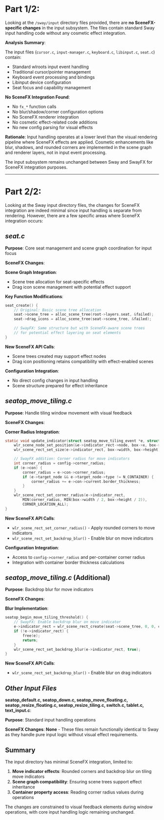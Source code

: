 # Part 1/2:

Looking at the `/sway/input` directory files provided, there are **no SceneFX-specific changes** in the input subsystem. The files contain standard Sway input handling code without any cosmetic effect integration.

**Analysis Summary**:

The input files (`cursor.c`, `input-manager.c`, `keyboard.c`, `libinput.c`, `seat.c`) contain:
- Standard wlroots input event handling
- Traditional cursor/pointer management  
- Keyboard event processing and bindings
- Libinput device configuration
- Seat focus and capability management

**No SceneFX Integration Found**:
- No `fx_*` function calls
- No blur/shadow/corner configuration options
- No SceneFX renderer integration
- No cosmetic effect-related code additions
- No new config parsing for visual effects

**Rationale**: 
Input handling operates at a lower level than the visual rendering pipeline where SceneFX effects are applied. Cosmetic enhancements like blur, shadows, and rounded corners are implemented in the scene graph and renderer layers, not in input event processing.

The input subsystem remains unchanged between Sway and SwayFX for SceneFX integration purposes.

---

# Part 2/2:

Looking at the Sway input directory files, the changes for SceneFX integration are indeed minimal since input handling is separate from rendering. However, there are a few specific areas where SceneFX integration occurs:

## *seat.c*

**Purpose**: Core seat management and scene graph coordination for input focus

**SceneFX Changes**:

**Scene Graph Integration**: 
- Scene tree allocation for seat-specific effects
- Drag icon scene management with potential effect support

**Key Function Modifications**:
```c
seat_create() {
    // Original: Basic scene tree allocation
    seat->scene_tree = alloc_scene_tree(root->layers.seat, &failed);
    seat->drag_icons = alloc_scene_tree(seat->scene_tree, &failed);
    
    // SwayFX: Same structure but with SceneFX-aware scene trees
    // for potential effect layering on seat elements
}
```

**New SceneFX API Calls**:
- Scene trees created may support effect nodes
- Drag icon positioning retains compatibility with effect-enabled scenes

**Configuration Integration**:
- No direct config changes in input handling
- Scene structure prepared for effect inheritance

## *seatop_move_tiling.c*

**Purpose**: Handle tiling window movement with visual feedback

**SceneFX Changes**:

**Corner Radius Integration**:
```c
static void update_indicator(struct seatop_move_tiling_event *e, struct wlr_box *box) {
    wlr_scene_node_set_position(&e->indicator_rect->node, box->x, box->y);
    wlr_scene_rect_set_size(e->indicator_rect, box->width, box->height);

    // SwayFX addition: Corner radius for move indicators
    int corner_radius = config->corner_radius;
    if (e->con) {
        corner_radius = e->con->corner_radius;
        if (e->target_node && e->target_node->type != N_CONTAINER) {
            corner_radius += e->con->current.border_thickness;
        }
    }
    wlr_scene_rect_set_corner_radius(e->indicator_rect,
        MIN(corner_radius, MIN(box->width / 2, box->height / 2)),
        CORNER_LOCATION_ALL);
}
```

**New SceneFX API Calls**:
- `wlr_scene_rect_set_corner_radius()` - Apply rounded corners to move indicators
- `wlr_scene_rect_set_backdrop_blur()` - Enable blur on move indicators

**Configuration Integration**:
- Access to `config->corner_radius` and per-container corner radius
- Integration with container border thickness calculations

## *seatop_move_tiling.c* (Additional)

**Purpose**: Backdrop blur for move indicators

**SceneFX Changes**:

**Blur Implementation**:
```c
seatop_begin_move_tiling_threshold() {
    // SwayFX: Enable backdrop blur on move indicator
    e->indicator_rect = wlr_scene_rect_create(seat->scene_tree, 0, 0, color);
    if (!e->indicator_rect) {
        free(e);
        return;
    }
    wlr_scene_rect_set_backdrop_blur(e->indicator_rect, true);
}
```

**New SceneFX API Calls**:
- `wlr_scene_rect_set_backdrop_blur()` - Enable blur on drag indicators

## *Other Input Files*

**seatop_default.c, seatop_down.c, seatop_move_floating.c, seatop_resize_floating.c, seatop_resize_tiling.c, switch.c, tablet.c, text_input.c**:

**Purpose**: Standard input handling operations

**SceneFX Changes**: **None** - These files remain functionally identical to Sway as they handle pure input logic without visual effect requirements.

## Summary

The input directory has minimal SceneFX integration, limited to:

1. **Move indicator effects**: Rounded corners and backdrop blur on tiling move indicators
2. **Scene graph compatibility**: Ensuring scene trees support effect inheritance  
3. **Container property access**: Reading corner radius values during operations

The changes are constrained to visual feedback elements during window operations, with core input handling logic remaining unchanged.
